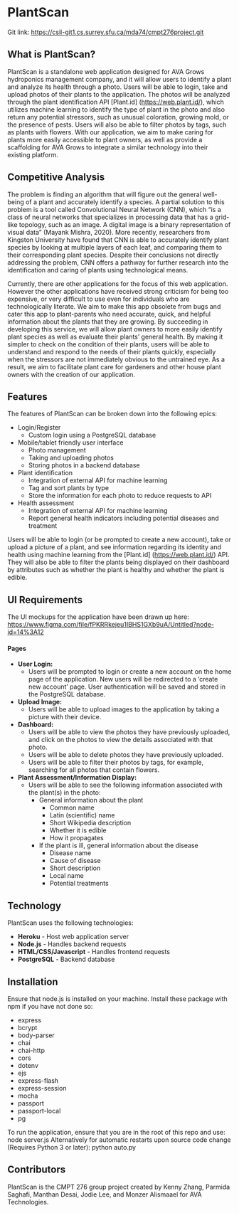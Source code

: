 # PlantScan
Git link: https://csil-git1.cs.surrey.sfu.ca/mda74/cmpt276project.git
## What is PlantScan?
PlantScan is a standalone web application designed for AVA Grows hydroponics management company, and it will allow users to identify a plant and analyze its health through a photo. Users will be able to login, take and upload photos of their plants to the application. The photos will be analyzed through the  plant identification API [Plant.id] (https://web.plant.id/), which utilizes machine learning to identify the type of plant in the photo and also return any potential stressors, such as unusual coloration, growing mold, or the presence of pests. Users will also be able to filter photos by tags, such as plants with flowers. With our application, we aim to make caring for plants more easily accessible to plant owners, as well as provide a scaffolding for AVA Grows to integrate a similar technology into their existing platform.

## Competitive Analysis
The problem is finding an algorithm that will figure out the general well-being of a plant and accurately identify a species. A partial solution to this problem is a tool called Convolutional Neural Network (CNN), which “is a class of neural networks that specializes in processing data that has a grid-like topology, such as an image. A digital image is a binary representation of visual data” (Mayank Mishra, 2020). More recently, researchers from Kingston University have found that CNN is able to accurately identify plant species by looking at multiple layers of each leaf, and comparing them to their corresponding plant species. Despite their conclusions not directly addressing the problem, CNN offers a pathway for further research into the identification and caring of plants using technological means.

Currently, there are other applications for the focus of this web application. However the other applications have received strong criticism for being too expensive, or very difficult to use even for individuals who are technologically literate. We aim to make this app obsolete from bugs and  cater this app to plant-parents who need accurate, quick, and helpful information about the plants that they are growing. By succeeding in developing this service, we will allow plant owners to more easily identify plant species as well as evaluate their plants’ general health. By making it simpler to check on the condition of their plants, users will be able to understand and respond to the needs of their plants quickly, especially when the stressors are not immediately obvious to the untrained eye. As a result, we aim to facilitate plant care for gardeners and other house plant owners with the creation of our application.

## Features
The features of PlantScan can be broken down into the following epics:
* Login/Register
    * Custom login using a PostgreSQL database
* Mobile/tablet friendly user interface
    * Photo management
    * Taking and uploading photos
    * Storing photos in a backend database
* Plant identification
    * Integration of external API for machine learning
    * Tag and sort plants by type
    * Store the information for each photo to reduce requests to API
* Health assessment
    * Integration of external API for machine learning
    * Report general health indicators including potential diseases and treatment

Users will be able to login (or be prompted to create a new account), take or upload a picture of a plant, and see information regarding its identity and health using machine learning from the [Plant.id] (https://web.plant.id/) API. They will also be able to filter the plants being displayed on their dashboard by attributes such as whether the plant is healthy and whether the plant is edible.

## UI Requirements
The UI mockups for the application have been drawn up here:
https://www.figma.com/file/fPKRRkejeu1IBHS1GXb9uA/Untitled?node-id=14%3A12

#### Pages
* **User Login:**
    * Users will be prompted to login or create a new account on the home page of the application. New users will be redirected to a ‘create new account’ page. User authentication will be saved and stored in the PostgreSQL database.
* **Upload Image:**
    * Users will be able to upload images to the application by taking a picture with their device.
* **Dashboard:**
    * Users will be able to view the photos they have previously uploaded, and click on the photos to view the details associated with that photo.
    * Users will be able to delete photos they have previously uploaded.
    * Users will be able to filter their photos by tags, for example, searching for all photos that contain flowers.
* **Plant Assessment/Information Display:**
    * Users will be able to see the following information associated with the plant(s) in the photo:
        * General information about the plant
            * Common name
            * Latin (scientific) name
            * Short Wikipedia description
            * Whether it is edible
            * How it propagates
        * If the plant is ill, general information about the disease
            * Disease name
            * Cause of disease
            * Short description
            * Local name
            * Potential treatments


## Technology
PlantScan uses the following technologies:
- **Heroku** - Host web application server
- **Node.js** - Handles backend requests
- **HTML/CSS/Javascript** - Handles frontend requests
- **PostgreSQL** - Backend database

## Installation

Ensure that node.js is installed on your machine.
Install these package with npm if you have not done so:
- express
- bcrypt
- body-parser
- chai
- chai-http
- cors
- dotenv
- ejs
- express-flash
- express-session
- mocha
- passport
- passport-local
- pg

To run the application, ensure that you are in the root of this repo and use:
   node server.js
Alternatively for automatic restarts upon source code change (Requires Python 3 or later):
   python auto.py 

## Contributors
PlantScan is the CMPT 276 group project created by Kenny Zhang, Parmida Saghafi, Manthan Desai, Jodie Lee, and Monzer Alismaael for AVA Technologies.
